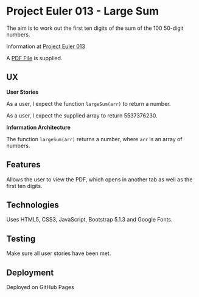 # Project Euler 013 - Large Sum

The aim is to work out the first ten digits of the sum of the 100 50-digit numbers.

Information at [Project Euler 013](https://projecteuler.net/problem=13)

A [PDF File](pdf/num.pdf) is supplied.

## UX

**User Stories**

As a user, I expect the function `largeSum(arr)` to return a number.

As a user, I expect the supplied array to return 5537376230.

**Information Architecture**

The function `largeSum(arr)` returns a number, where `arr` is an array of numbers.

## Features

Allows the user to view the PDF, which opens in another tab as well as the first ten digits.

## Technologies

Uses HTML5, CSS3, JavaScript, Bootstrap 5.1.3 and Google Fonts.

## Testing

Make sure all user stories have been met.

## Deployment

Deployed on GitHub Pages
